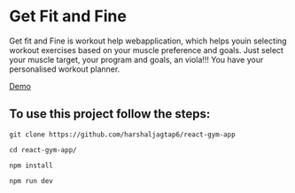 # Get Fit and Fine
Get fit and Fine is workout help webapplication, which helps youin selecting workout exercises based on your muscle preference and goals.
Just select your muscle target, your program and goals, an viola!!! You have your personalised workout planner.

[Demo](https://getfitandfine.netlify.app)

## To use this project follow the steps:

`git clone https://github.com/harshaljagtap6/react-gym-app`

`cd react-gym-app/`

`npm install`

`npm run dev`
